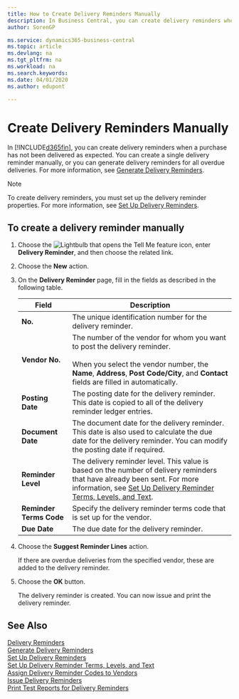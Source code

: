 ```yaml
---
title: How to Create Delivery Reminders Manually
description: In Business Central, you can create delivery reminders when a purchase has not been delivered as expected.
author: SorenGP

ms.service: dynamics365-business-central
ms.topic: article
ms.devlang: na
ms.tgt_pltfrm: na
ms.workload: na
ms.search.keywords:
ms.date: 04/01/2020
ms.author: edupont

---
```

# Create Delivery Reminders Manually
In [!INCLUDE[d365fin](../../includes/d365fin_md.md)], you can create delivery reminders when a purchase has not been delivered as expected. You can create a single delivery reminder manually, or you can generate delivery reminders for all overdue deliveries. For more information, see [Generate Delivery Reminders](how-to-generate-delivery-reminders.md).

> [!NOTE]
> To create delivery reminders, you must set up the delivery reminder properties. For more information, see [Set Up Delivery Reminders](how-to-set-up-delivery-reminders.md).

## To create a delivery reminder manually  

1.  Choose the ![Lightbulb that opens the Tell Me feature](../../media/ui-search/search_small.png "Tell me what you want to do") icon, enter **Delivery Reminder**, and then choose the related link.  
2.  Choose the **New** action.  
3.  On the **Delivery Reminder** page, fill in the fields as described in the following table.  

    |Field|Description|  
    |---------------------------------|---------------------------------------|  
    |**No.**|The unique identification number for the delivery reminder.|  
    |**Vendor No.**|The number of the vendor for whom you want to post the delivery reminder.<br /><br /> When you select the vendor number, the **Name**, **Address**, **Post Code/City**, and **Contact** fields are filled in automatically.|  
    |**Posting Date**|The posting date for the delivery reminder. This date is copied to all of the delivery reminder ledger entries.|  
    |**Document Date**|The document date for the delivery reminder. This date is also used to calculate the due date for the delivery reminder. You can modify the posting date if required.|  
    |**Reminder Level**|The delivery reminder level. This value is based on the number of delivery reminders that have already been sent. For more information, see [Set Up Delivery Reminder Terms, Levels, and Text](how-to-set-up-delivery-reminder-terms-levels-and-text.md).|  
    |**Reminder Terms Code**|Specify the delivery reminder terms code that is set up for the vendor.|  
    |**Due Date**|The due date for the delivery reminder.|  

4.  Choose the **Suggest Reminder Lines** action.  

    If there are overdue deliveries from the specified vendor, these are added to the delivery reminder.  

5.  Choose the **OK** button.  

    The delivery reminder is created. You can now issue and print the delivery reminder.  

## See Also  
 [Delivery Reminders](delivery-reminders.md)   
 [Generate Delivery Reminders](how-to-generate-delivery-reminders.md)   
 [Set Up Delivery Reminders](how-to-set-up-delivery-reminders.md)   
 [Set Up Delivery Reminder Terms, Levels, and Text](how-to-set-up-delivery-reminder-terms-levels-and-text.md)   
 [Assign Delivery Reminder Codes to Vendors](how-to-assign-delivery-reminder-codes-to-vendors.md)   
 [Issue Delivery Reminders](how-to-issue-delivery-reminders.md)   
 [Print Test Reports for Delivery Reminders](how-to-print-test-reports-for-delivery-reminders.md)
